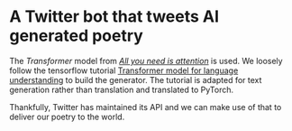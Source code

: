# A Twitter bot that tweets AI generated poetry

The *Transformer* model from [*All you need is attention*](https://arxiv.org/abs/1706.03762) is used. We loosely follow the tensorflow tutorial [Transformer model for language understanding](https://www.tensorflow.org/tutorials/text/transformer) to build the generator. The tutorial is adapted for text generation rather than translation and translated to PyTorch. 

Thankfully, Twitter has maintained its API and we can make use of that to deliver our poetry to the world. 
